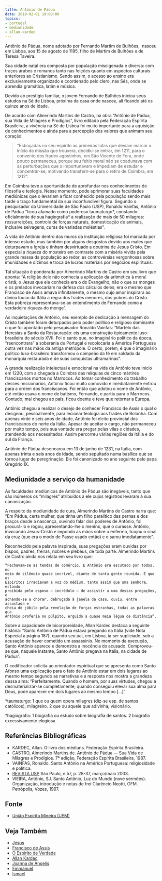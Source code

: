 ```yaml
---
title: Antônio de Pádua
date: 2019-02-01 19:00:00
topics: 
- portugal
- mediunidade
- allan-kardec
---
```


Antônio de Pádua, nome adotado por Fernando Martim de Bulhões,  nasceu em
Lisboa, aos 15 de agosto de 1195, filho de Martim de Bulhões e de Teresa
Taveira.

Sua cidade natal era composta por população miscigenada e diversa: com traços
árabes e romanos tanto nas feições quanto em aspectos culturais anteriores ao
Cristianismo. Sendo assim, o acesso ao ensino era exclusivamente organizado e
coordenado pelo clero, nas Sés, onde se aprendia gramática, latim e música.

Devido ao prestígio familiar, o jovem Fernando de Bulhões iniciou seus estudos
na Sé de Lisboa, próxima da casa onde nasceu, ali ficando até os quinze anos de
idade.

De acordo com Almerindo Martins de Castro, na obra “Antônio de Pádua, sua Vida
de Milagres e Prodígios”, livro editado pela Federação Espírita Brasileira, a
vivência na Sé de Lisboa foi muito importante para a aquisição de conhecimentos
e ainda para a percepção dos valores que animam seu coração.

> “Esboçadas no seu espírito as primeiras lutas que deviam marcar o início da
missão que trouxera, decidiu-se entrar, em 1211, para o convento dos frades
agostinhos, em São Vicente de Fora, onde pouco permaneceu, porque seu feitio
moral não se coadunava com as perturbações que o importunavam e impediam de
estudar e concentrar-se, motivando transferir-se para o retiro de Coimbra,
em 1212”.

Em Coimbra teve a oportunidade de aprofundar nos conhecimentos de filosofia e
teologia. Nesse momento, pode aprimorar suas faculdades mediúnicas que o
levariam a ficar conhecido pela população sendo mais tarde o traço fundamental
da sua inconfundível figura. Segundo o pesquisador da Universidade de São Paulo
(USP), Ronaldo Vainfas, Antônio de Pádua “ficou afamado como poderoso
taumaturgo*, constando oficialmente de sua hagiografia* a realização de mais de
50 milagres: ressurreições, controle de forças naturais, domesticação de
animais, inclusive selvagens, curas de variadas moléstias”.

A vida de Antônio dentro dos muros da instituição religiosa foi marcada por
intenso estudo, mas também por alguns desgostos devido aos males que deturpavam
a Igreja e tinham desvirtuado a doutrina de Jesus Cristo. Em especial a riqueza
do mosteiro em contraste com a miséria vivida pela grande massa da população ao
redor, as controvérsias vergonhosas sobre imunidades e dízimos e troca de lucros
materiais por negócios espirituais.

Tal situação é ponderada por Almerindo Martins de Castro em seu livro que
aponta: “A religião dele não conhecia a aplicação da aritmética à moral cristã;
o Jesus que ele conhecia era o do Evangelho, não o que os monges e os prelados
invocariam na defesa dos cálculos deles; era o mesmo que Francisco de Assis
amava infinitamente, o mesmo cujo amor inspirara ao divino louco da Itália a
regra dos frades menores, dos pobres do Cristo. Esta pobreza representava-se ao
entendimento de Fernando como a verdadeira riqueza do monge”.

As inquietações de Antônio, seu exemplo de dedicação à mensagem do Cristo também
foram deturpados pelo poder político e religioso dominante o que foi apontado
pelo pesquisador Ronaldo Vainfas: “Martelo das Heresias a Santo da Restauração:
eis uma construção tipicamente luso-brasileira do século XVII. Foi o santo que,
no imaginário político da época, “reencontrara” a soberania de Portugal e
recolocaria a América Portuguesa outra vez nas mãos da antiga metrópole. O
certo, porém, é que o imaginário político luso-brasileiro transformou o campeão
da fé em soldado da monarquia restaurada e de suas conquistas ultramarinas”.

A grande realização intelectual e emocional na vida de Antônio teve início em
1220, com a chegada a Coimbra das relíquias de cinco mártires franciscanos
mortos no Marrocos. Ao tomar conhecimento do trabalho desses missionários,
Antônio ficou muito comovido e imediatamente entrou para a ordem dos
franciscanos. Foi então que adotou o nome de Antônio, até então usava o nome de
batismo, Fernando, e partiu para o Marrocos. Contudo, mal chegou ao país, ficou
doente e teve que retornar a Europa.

Antônio chegou a realizar o desejo de conhecer Francisco de Assis o qual o
designou, pessoalmente, para lecionar teologia aos frades de Bolonha. Com apenas
vinte e seis anos de idade, Antônio foi eleito provincial dos franciscanos do
norte da Itália. Apesar de aceitar o cargo, não permaneceu por muito tempo, pois
sua vontade era pregar pelas vilas e cidades, atendendo aos necessitados. Assim
percorreu várias regiões da Itália e do sul da França.

Antônio de Pádua desencarou em 13 de junho de 1231, na Itália, com apenas trinta
e seis anos de idade, sendo sepultado numa basílica que se tornou lugar de
peregrinação. Ele foi canonizado no ano seguinte pelo papa Gregório IX.

## Mediunidade a serviço da humanidade
As faculdades mediúnicas de Antônio de Pádua são inegáveis, tanto que são
inúmeros os “milagres” atribuídos a ele cujos registros levaram à sua
canonização.

A respeito da mediunidade de cura, Almerindo Martins de Castro narra que: “Em
Pádua, certa mulher, que tinha um filho paralítico das pernas e dos braços desde
a nascença, ouvindo falar dos poderes de Antônio, foi procurá-lo e rogou,
apresentando-lhe o menino, que o curasse. Antônio, invocando Jesus-Cristo e
impondo as mãos sobre o enfermo, traçou o sinal da cruz (que era o modo de Passe
usado então) e o sarou imediatamente”.

Reconhecido pela palavra inspirada, suas pregações eram ouvidas por bispos,
padres, freiras, nobres e plebeus, de toda parte. Almerindo Martins de Castro
ainda nos relata em seu livro que:

	“Fechavam-se as tendas de comércio. E Antônio era escutado por todos, no
	meio de silêncio quase incrível, diante de tanta gente reunida. É que os
	Espíritos irradiavam a voz do médium, tanto assim que uma senhora, estando
	proibida pelo esposo — incrédulo — de assistir a uma dessas pregações, e
	achando-se a chorar, debruçada à janela da casa, ouviu, entre assustada e
	cheia de júbilo pela revelação de forças estranhas, todas as palavras que
	Antônio proferia no púlpito, erguido a quase meia légua de distância”.

Sobre a capacidade de bicorporeidade, Allan Kardec destaca a seguinte história:
“Santo Antônio de Pádua estava pregando na Itália (vide Nota Especial à página
187), quando seu pai, em Lisboa, ia ser supliciado, sob a acusação de haver
cometido um assassínio. No momento da execução, Santo Antônio aparece e
demonstra a inocência do acusado. Comprovou-se que, naquele instante, Santo
Antônio pregava na Itália, na cidade de Pádua”.

O codificador solicita ao orientador espiritual que se apresenta como Santo
Afonso uma explicação para o fato de Antônio estar em dois lugares ao mesmo
tempo segundo as narrativas e a resposta nos mostra a grandeza dessa alma:
“Perfeitamente. Quando o homem, por suas virtudes, chegou a desmaterializar-se
completamente; quando conseguiu elevar sua alma para Deus, pode aparecer em dois
lugares ao mesmo tempo [...]”

*taumaturgo: 1 que ou quem opera milagres (diz-se esp. de santos católicos);
milagreiro. 2 que ou aquele que adivinha; visionário.

*hagiografia: 1 biografia ou estudo sobre biografia de santos. 2 biografia
excessivamente elogiosa.

## Referências Bibliográficas
* KARDEC, Allan. O livro dos médiuns. Federação Espírita Brasileira.
* CASTRO, Almerindo Martins de. Antônio de Pádua — Sua Vida de Milagres e Prodígios. 7ª edição, Federação Espírita Brasileira, 1987. 
* VAINFAS, Ronaldo. Santo Antônio na América Portuguesa: religiosidade e política.
* [REVISTA USP](http://www.revistas.usp.br/revusp/article/viewFile/33831/36564) São Paulo, n.57, p. 28-37, março/maio 2003. 
* VIEIRA, Antônio, SJ. Santo Antônio, Luz do Mundo (nove sermões). Organização, introdução e notas de frei Clarêncio Neotti, OFM. Petrópolis, Vozes, 1997.

## Fonte
* [União Espírita Mineira (UEM)](https://www.uemmg.org.br/biografias/antonio-de-padua)

## Veja Também
* [Jesus](/sobre/jesus)
* [Francisco de Assis](../francisco-de-assis)
* [O Espírito de Verdade](/sobre/espirito-de-verdade)
* [Allan Kardec](../allan-kardec)
* [Joanna de Angelis](../joanna-de-angelis)  
* [Emmanuel](../emmanuel)
* [Ismael](../ismael)
